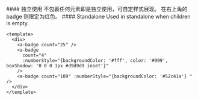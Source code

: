 <cn>
#### 独立使用
不包裹任何元素即是独立使用，可自定样式展现。
在右上角的 badge 则限定为红色。
</cn>

<us>
#### Standalone
Used in standalone when children is empty.
</us>

```tpl
<template>
  <div>
    <a-badge count="25" />
    <a-badge
      count="4"
      :numberStyle="{backgroundColor: '#fff', color: '#999', boxShadow: '0 0 0 1px #d9d9d9 inset'}"
    />
    <a-badge count="109" :numberStyle="{backgroundColor: '#52c41a'} " />
  </div>
</template>
```
